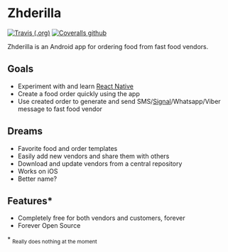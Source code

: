 # Zhderilla

[![Travis (.org)](https://img.shields.io/travis/ldgit/zhderilla.svg?style=flat-square)](https://travis-ci.org/ldgit/zhderilla)
[![Coveralls github](https://img.shields.io/coveralls/github/ldgit/zhderilla.svg?style=flat-square)](https://coveralls.io/github/ldgit/zhderilla)

Zhderilla is an Android app for ordering food from fast food vendors.

## Goals

- Experiment with and learn [React Native](https://facebook.github.io/react-native/)
- Create a food order quickly using the app
- Use created order to generate and send SMS/[Signal](https://signal.org/)/Whatsapp/Viber message to fast food vendor

## Dreams

- Favorite food and order templates
- Easily add new vendors and share them with others
- Download and update vendors from a central repository
- Works on iOS
- Better name?

## Features\*

- Completely free for both vendors and customers, forever
- Forever Open Source

\* <sub>Really does nothing at the moment</sub>
